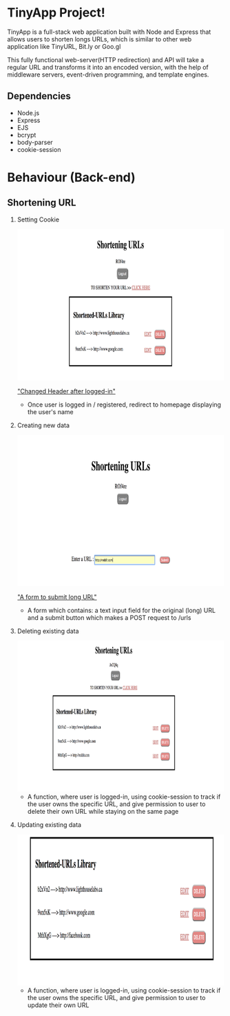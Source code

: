 # TinyApp Project!

  TinyApp is a full-stack web application built with Node and Express that allows users to shorten longs
  URLs, which is similar to other web application like TinyURL, Bit.ly or Goo.gl

  This fully functional web-server(HTTP redirection) and API  will take a regular URL and transforms it into an encoded version, with the help of middleware servers, event-driven programming, and template engines.

## Dependencies

  - Node.js
  - Express
  - EJS
  - bcrypt
  - body-parser
  - cookie-session

# Behaviour (Back-end)

  ## Shortening URL

  1. Setting Cookie

        <img src="./docs/signedin.png" alt="signedin" width=500 height="350">

      ["Changed Header after logged-in"](https://github.com/alynnlp/tweeter/blob/master/docs/signedin.png?raw=true)

      - Once user is logged in / registered, redirect to homepage displaying the user's name   

  2. Creating new data

      <img src="./docs/generating.png" alt="generatingurl" width=500 height="350">

      ["A form to submit long URL"](https://github.com/alynnlp/tweeter/blob/master/docs/generating.png?raw=true)

      - A form which contains: a text input field for the original (long) URL and a submit button which makes a POST request to /urls

  3. Deleting existing data

      <img src="./docs/shorturl.png" alt="uploaded" width=500 height="350">

      - A function, where user is logged-in, using cookie-session to track if the user owns the specific URL, and give permission to user to delete their own URL while staying on the same page

  4. Updating existing data

      <img src="./docs/changedurl.png" alt="linkchanged" width=500 height="350">

      - A function, where user is logged-in, using cookie-session to track if the user owns the specific URL, and give permission to user to update their own URL
